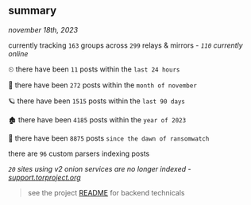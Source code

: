 
## summary
_november 18th, 2023_

currently tracking `163` groups across `299` relays & mirrors - _`110` currently online_

⏲ there have been `11` posts within the `last 24 hours`

🦈 there have been `272` posts within the `month of november`

🪐 there have been `1515` posts within the `last 90 days`

🏚 there have been `4185` posts within the `year of 2023`

🦕 there have been `8875` posts `since the dawn of ransomwatch`

there are `96` custom parsers indexing posts

_`20` sites using v2 onion services are no longer indexed - [support.torproject.org](https://support.torproject.org/onionservices/v2-deprecation/)_

> see the project [README](https://github.com/joshhighet/ransomwatch#ransomwatch--) for backend technicals
